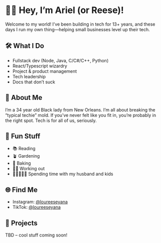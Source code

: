 # 👋🏾 Hey, I’m Ariel (or Reese)!

Welcome to my world! I’ve been building in tech for 13+ years, and these days I run my own thing—helping small businesses level up their tech.

## 🛠️ What I Do

- Fullstack dev (Node, Java, C/C#/C++, Python)
- React/Typescript wizardry
- Project & product management
- Tech leadership
- Docs that don’t suck

## 💬 About Me

I’m a 34 year old Black lady from New Orleans. I’m all about breaking the “typical techie” mold. If you’ve never felt like you fit in, you’re probably in the right spot. Tech is for all of us, seriously.

## 🌱 Fun Stuff

- 📚 Reading
- 🪴 Gardening
- 🍞 Baking
- 💪🏾 Working out
- 👩🏾‍🤝‍👨🏾 Spending time with my husband and kids

## 🌐 Find Me

- Instagram: [@loureeseyana](https://instagram.com/loureeseyana)
- TikTok: [@loureeseyana](https://tiktok.com/@loureeseyana)

## 🚀 Projects

TBD – cool stuff coming soon!

